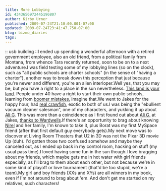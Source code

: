 ```yaml
---
title: More Lobbying
id: 4343656972445196807
author: Kirby Urner
published: 2009-07-24T21:10:00.001-07:00
updated: 2009-07-24T23:41:47.750-07:00
blog: bizmo_diaries
tags: 
---
```


[](http://www.flickr.com/photos/17157315@N00/3751322190/):: usb building ::I ended up spending a wonderful afternoon with a retired government employee, also an old friend, from a political family from Montana, from whence Tara recently returned, soon to be on to a next adventure.I was field testing some of my lobbying lines (so on the clock), such as "all public schools are charter schools" (in the sense of "having a charter"), another way to break down this perception that just because you're newer and different, you're an alien interloper.Well yes, that you may be, but you have a right to a place in the sun nevertheless.  [This land is your land](http://mybizmo.blogspot.com/2008/09/nation-of-writers.html).  People under 40 have a right to start their own public schools, learning from [boomer mistakes](http://controlroom.blogspot.com/2009/03/pps-to-kill-lep-high.html), imagine that.We went to Jakes for the happy hour, had [real crawfish](http://www.flickr.com/photos/17157315@N00/3753687267/), exotic to both of us.I was being the "ebullient vacuum cleaner salesman", one of my characters, and yukking it up about [Ali G](http://controlroom.blogspot.com/2007/05/incompleteness.html).  This was more than a coincidence as I first found out about [Ali G.](http://mybizmo.blogspot.com/2009/01/dark-side-of-sun.html) at Jakes, [thanks to Wardwells](http://worldgame.blogspot.com/2005/12/charter-school-approved.html).If there's an opportunity to brag about knowing [Nirel](http://mybizmo.blogspot.com/2005/08/web-wrangler.html) and her family, I'm known to take it, plus Borat was my first MySpace friend (after that first default guy everybody gets).My next move was to discover at Living Room Theaters that U2 in 3D was not the Pixar 3D movie Up (duh).  I'd gotten those two confused somehow and maybe they canceled out, as I ended up back in my control room, hacking on stuff (my usual pass time).I loved having some fun in the sun though.I love bragging about my friends, which maybe gets me in hot water with girl friends especially, as I'll brag to them about each other, but not because we're in some kind of playoff or love tournament (that'd be too stupid, we're a team).My girl and boy friends (XXs and XYs) are all winners in my book, even if I'm not around to brag about 'em.  And don't get me started on my relatives, such characters!